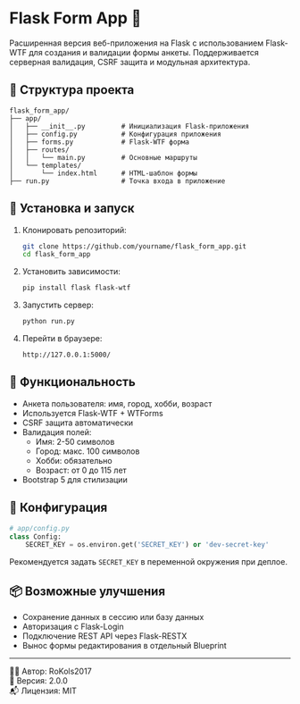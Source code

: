 # Flask Form App 🧾

Расширенная версия веб-приложения на Flask с использованием Flask-WTF для создания и валидации формы анкеты. Поддерживается серверная валидация, CSRF защита и модульная архитектура.

## 🧱 Структура проекта

```
flask_form_app/
├── app/
│   ├── __init__.py         # Инициализация Flask-приложения
│   ├── config.py           # Конфигурация приложения
│   ├── forms.py            # Flask-WTF форма
│   ├── routes/
│   │   └── main.py         # Основные маршруты
│   └── templates/
│       └── index.html      # HTML-шаблон формы
├── run.py                  # Точка входа в приложение
```

## 🚀 Установка и запуск

1. Клонировать репозиторий:
   ```bash
   git clone https://github.com/yourname/flask_form_app.git
   cd flask_form_app
   ```

2. Установить зависимости:
   ```bash
   pip install flask flask-wtf
   ```

3. Запустить сервер:
   ```bash
   python run.py
   ```

4. Перейти в браузере:
   ```
   http://127.0.0.1:5000/
   ```

## 📄 Функциональность

- Анкета пользователя: имя, город, хобби, возраст
- Используется Flask-WTF + WTForms
- CSRF защита автоматически
- Валидация полей:
  - Имя: 2-50 символов
  - Город: макс. 100 символов
  - Хобби: обязательно
  - Возраст: от 0 до 115 лет
- Bootstrap 5 для стилизации

## 🔐 Конфигурация

```python
# app/config.py
class Config:
    SECRET_KEY = os.environ.get('SECRET_KEY') or 'dev-secret-key'
```

Рекомендуется задать `SECRET_KEY` в переменной окружения при деплое.

## 📦 Возможные улучшения

- Сохранение данных в сессию или базу данных
- Авторизация с Flask-Login
- Подключение REST API через Flask-RESTX
- Вынос формы редактирования в отдельный Blueprint
---

👨‍💻 Автор: RoKols2017  
📅 Версия: 2.0.0  
📬 Лицензия: MIT
